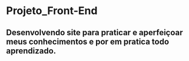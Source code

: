 # Projeto_Front-End

## Desenvolvendo site para praticar e aperfeiçoar meus conhecimentos e por em pratica todo aprendizado.
